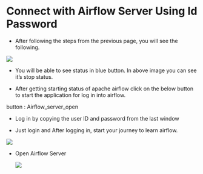 # Connect with Airflow Server Using Id Password

* After following the steps from the previous page, you will see the following.

![](https://cf-courses-data.s3.us.cloud-object-storage.appdomain.cloud/IND-GPXX0DNQEN/images/s3_click_airflow_webserver_copy_id_pass.png)



* You will be able to see status in blue button. In above image you can see it’s stop status.


* After getting starting status of apache airflow click on the below button to start the application for log in into airflow.

button : Airflow_server_open


* Log in by copying the user ID and password from the last window

* Just login and After logging in, start your journey to learn airflow.
  
![](https://cf-courses-data.s3.us.cloud-object-storage.appdomain.cloud/IND-GPXX0DNQEN/images/s4_login_id_pass.png)

* Open Airflow Server

  ![](https://github.com/user-attachments/assets/f6ed9b34-6082-4f35-b6c1-9a206d3bb2ed)

